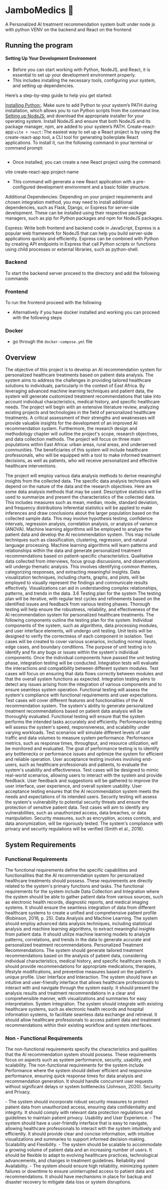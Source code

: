 # JamboMedics 💉
A Personalized AI treatment recommendation system built under node js with python VENV on the backend and React on the frontend
## Running the program
#### Setting Up Your Development Environment

- Before you can start working with Python, NodeJS, and React, it is essential to set up your development environment properly.
- This includes installing the necessary tools, configuring your system, and setting up dependencies.
<p> Here’s a step-by-step guide to help you get started:</p>

[Installing Python:](https://www.python.org/downloads/). Make sure to add Python to your system’s PATH during installation, which allows you to run Python scripts from the command line.
[Setting up NodeJS:](https://nodejs.org/en/download/) and download the appropriate installer for your operating system. Install NodeJS and ensure that both NodeJS and its package manager, npm, are added to your system’s PATH.
Create-react-app:`vite + react:`The easiest way to set up a React project is by using the create-react-app tool, a CLI tool for generating boilerplate React applications. To install it, run the following command in your terminal or command prompt:

```bash
```
- Once installed, you can create a new React project using the command:

vite create-react-app project-name
- This command will generate a new React application with a pre-configured development environment and a basic folder structure.

<p>Additional Dependencies: Depending on your project requirements and chosen integration method, you may need to install additional dependencies, such as Flask, Django, or Express for server-side development. These can be installed using their respective package managers, such as pip for Python packages and npm for NodeJS packages.
</p>
Express: Write both frontend and backend code in JavaScript, Express is a popular web framework for NodeJS that can help you build server-side applications quickly and efficiently. Express can be combined with Python by creating API endpoints in Express that call Python scripts or functions using child processes or external libraries, such as python-shell.

### Backend 
To start the backend server proceed to the directory and add the following commands 

### Frontend
To run the frontend proceed with the following 

- Alternatively if you have docker installed and working you can proceed with the following steps 
### Docker
- go through the `docker-compose.yml` file



## Overview  
The objective of this project is to develop an AI recommendation system for personalized healthcare treatments based on patient data analysis. The system aims to address the challenges in providing tailored healthcare solutions to individuals, particularly in the context of East Africa. By leveraging advanced machine learning techniques and patient data, the system will generate customized treatment recommendations that take into account individual characteristics, medical history, and specific healthcare needs.
The project will begin with an extensive literature review, analyzing existing projects and technologies in the field of personalized healthcare treatments. A critical assessment of their strengths and weaknesses will provide valuable insights for the development of an improved AI recommendation system. Furthermore, the research design and methodology chapter will outline the project's scope, research objectives, and data collection methods.
The project will focus on three main populations within East Africa: urban areas, rural areas, and underserved communities. The beneficiaries of this system will include healthcare professionals, who will be equipped with a tool to make informed treatment decisions, as well as patients, who will receive personalized and effective healthcare interventions.




The project will employ various data analysis methods to derive meaningful insights from the collected data. The specific data analysis techniques will depend on the nature of the data and the research objectives. Here are some data analysis methods that may be used.
Descriptive statistics will be used to summarize and present the characteristics of the collected data. This includes measures such as mean, median, mode, standard deviation, and frequency distributions
Inferential statistics will be applied to make inferences and draw conclusions about the larger population based on the collected sample data. This may involve hypothesis testing, confidence intervals, regression analysis, correlation analysis, or analysis of variance (ANOVA). 
Machine learning algorithms will be employed to analyze the patient data and develop the AI recommendation system. This may include techniques such as classification, clustering, regression, and natural language processing. Machine learning algorithms will learn patterns and relationships within the data and generate personalized treatment recommendations based on patient-specific characteristics.
Qualitative data collected from interviews, focus group discussions, and observations will undergo thematic analysis. This involves identifying common themes, categorizing responses, and extracting meaningful insights.
Data visualization techniques, including charts, graphs, and plots, will be employed to visually represent the findings and communicate results effectively. Visualizations can aid in understanding complex relationships, patterns, and trends in the data. 
3.6 Testing plan for the system
The testing plan will be iterative, with regular test cycles and refinements based on the identified issues and feedback from various testing phases. Thorough testing will help ensure the robustness, reliability, and effectiveness of the AI recommendation system for personalized healthcare treatments. The following components outline the testing plan for the system.
Individual components of the system, such as algorithms, data processing modules, and user interface elements, will undergo unit testing. Unit tests will be designed to verify the correctness of each component in isolation. Test cases will be created to cover various scenarios, including normal inputs, edge cases, and boundary conditions. The purpose of unit testing is to identify and fix any bugs or issues within the system's individual components.
Once the individual components have passed the unit testing phase, integration testing will be conducted. Integration tests will evaluate the interactions and compatibility between different system modules. Test cases will focus on ensuring that data flows correctly between modules and that the overall system functions as expected. Integration testing aims to detect any issues arising from the integration of various components and to ensure seamless system operation.
Functional testing will assess the system's compliance with functional requirements and user expectations. Test cases will cover different features and functionalities of the AI recommendation system. The system's ability to generate personalized treatment recommendations based on patient data analysis will be thoroughly evaluated. Functional testing will ensure that the system performs the intended tasks accurately and efficiently.
Performance testing will assess the system's speed, responsiveness, and scalability under varying workloads. Test scenarios will simulate different levels of user traffic and data volumes to measure system performance. Performance metrics, such as response times, throughput, and resource utilization, will be monitored and evaluated. The goal of performance testing is to identify any bottlenecks or performance issues and optimize the system for efficient and reliable operation.
User acceptance testing involves involving end-users, such as healthcare professionals and patients, to evaluate the system's usability and effectiveness. Test cases will be designed to mimic real-world scenarios, allowing users to interact with the system and provide feedback. User feedback and suggestions will be gathered to improve the user interface, user experience, and overall system usability. User acceptance testing ensures that the AI recommendation system meets the needs and expectations of its intended users.
Security testing will assess the system's vulnerability to potential security threats and ensure the protection of sensitive patient data. Test cases will aim to identify any vulnerabilities, such as unauthorized access, data breaches, or data manipulation. Security measures, such as encryption, access controls, and data anonymization, will be rigorously tested. The system's compliance with privacy and security regulations will be verified (Smith et al., 2018).



## System Requirements
### Functional Requirements
The functional requirements define the specific capabilities and functionalities that the AI recommendation system for personalized healthcare treatments should possess. These requirements are directly related to the system's primary functions and tasks. The functional requirements for the system include Data Collection and Integration where the system should be able to gather patient data from various sources, such as electronic health records, diagnostic reports, and medical imaging systems. It should ensure the seamless integration of data from different healthcare systems to create a unified and comprehensive patient profile (Robinson, 2016, p. 25).
Data Analysis and Machine Learning. The system should employ advanced data analysis techniques, including statistical analysis and machine learning algorithms, to extract meaningful insights from patient data. It should utilize machine learning models to analyze patterns, correlations, and trends in the data to generate accurate and personalized treatment recommendations.
Personalized Treatment Recommendations. The system should generate tailored treatment recommendations based on the analysis of patient data, considering individual characteristics, medical history, and specific healthcare needs. It should provide recommendations for appropriate medications, therapies, lifestyle modifications, and preventive measures based on the patient's unique profile.
User Interface and Interaction. The system should have an intuitive and user-friendly interface that allows healthcare professionals to interact with and navigate through the system easily. It should present the analysis results and treatment recommendations in a clear and comprehensible manner, with visualizations and summaries for easy interpretation.
System Integration. The system should integrate with existing healthcare systems, such as electronic health records and hospital information systems, to facilitate seamless data exchange and retrieval. It should allow healthcare professionals to access patient data and treatment recommendations within their existing workflow and system interfaces.

### Non - Functional Requirements
<p>The non-functional requirements specify the characteristics and qualities that the AI recommendation system should possess. These requirements focus on aspects such as system performance, security, usability, and scalability. The non-functional requirements for the system include Performance where the system should deliver efficient and responsive performance, ensuring quick response times for data analysis and recommendation generation. It should handle concurrent user requests without significant delays or system bottlenecks (Johnson, 2020).
Security and Privacy.</p> 
- The system should incorporate robust security measures to protect patient data from unauthorized access, ensuring data confidentiality and integrity. It should comply with relevant data protection regulations and guidelines to maintain patient privacy.
Usability and User Experience.
- The system should have a user-friendly interface that is easy to navigate, allowing healthcare professionals to interact with the system intuitively and efficiently. It should provide clear and concise information, with intuitive visualizations and summaries to support informed decision-making.
Scalability and Flexibility.
- The system should be scalable to accommodate a growing volume of patient data and an increasing number of users. It should be flexible to adapt to evolving healthcare practices, technological advancements, and changes in treatment guidelines.
Reliability and Availability. 
- The system should ensure high reliability, minimizing system failures or downtime to ensure uninterrupted access to patient data and recommendations. It should have mechanisms in place for backup and disaster recovery to mitigate data loss or system disruptions.

